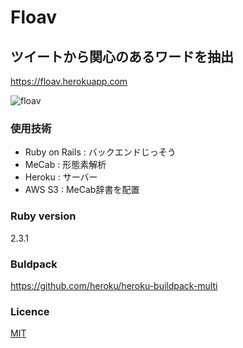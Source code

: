 # Floav
## ツイートから関心のあるワードを抽出
https://floav.herokuapp.com


![floav](https://user-images.githubusercontent.com/26696733/66802289-e9306680-ef56-11e9-9e52-fb21b0b9ff16.png)  

### 使用技術
* Ruby on Rails : バックエンドじっそう
* MeCab : 形態素解析
* Heroku : サーバー
* AWS S3 : MeCab辞書を配置

### Ruby version
2.3.1

### Buldpack
https://github.com/heroku/heroku-buildpack-multi

### Licence

[MIT](https://github.com/tcnksm/tool/blob/master/LICENCE)